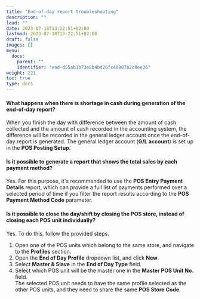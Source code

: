```yaml
---
title: "End-of-day report troubleshooting"
description: ""
lead: ""
date: 2023-07-18T13:22:51+02:00
lastmod: 2023-07-18T13:22:51+02:00
draft: false
images: []
menu:
  docs:
    parent: ""
    identifier: "eod-d55ab1b73e8b4bd26fc40807b2c0ee36"
weight: 221
toc: true
type: docs
---
```


#### What happens when there is shortage in cash during generation of the end-of-day report?

When you finish the day with difference between the amount of cash collected and the amount of cash recorded in the accounting system, the difference will be recorded in the general ledger account once the end-of-day report is generated. The general ledger account (**G/L account**) is set up in the **POS Posting Setup**. 

#### Is it possible to generate a report that shows the total sales by each payment method?

Yes. For this purpose, it's recommended to use the **POS Entry Payment Details** report, which can provide a full list of payments performed over a selected period of time if you filter the report results according to the **POS Payment Method Code** parameter.

#### Is it possible to close the day/shift by closing the POS store, instead of closing each POS unit individually?

Yes. To do this, follow the provided steps.

1. Open one of the POS units which belong to the same store, and navigate to the **Profiles** section. 
2. Open the **End of Day Profile** dropdown list, and click **New**.
3. Select **Master & Slave** in the **End of Day Type** field.
4. Select which POS unit will be the master one in the **Master POS Unit No.** field.      
   The selected POS unit needs to have the same profile selected as the other POS units, and they need to share the same **POS Store Code**.